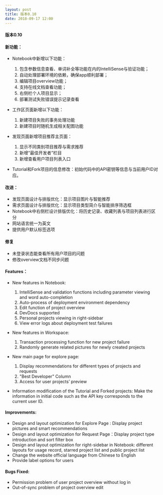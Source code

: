 ```yaml
---
layout: post
title: 版本0.10
date: 2018-09-17 12:00
---
```

#### 版本0.10
#### 新功能：
- Notebook中新增以下功能：
   1. 包含参数信息查看、单词补全等功能在内的IntelliSense与验证功能；
   2. 自动处理部署环境的依赖，确保app顺利部署；
   3. 编辑项目overview功能；
   4. 支持在线文档查看功能；
   5. 右侧栏个人项目显示；
   6. 部署测试失败错误提示记录查看

- 工作区页面新增以下功能：
   1. 新建项目失败的事务处理功能
   2. 新建项目时随机生成相关配图功能

- 发现页面新增项目推荐主页面：
   1. 显示不同类别项目推荐与需求推荐
   2. 新增“最佳开发者”栏目
   3. 新增查看用户项目列表入口

- Tutorial和Fork项目的信息修改：初始代码中的API密钥等信息与当前用户ID对应。

#### 改进：
- 发现页面设计与排版优化：显示项目图片与智能推荐
- 需求页面设计与排版优化：显示项目类型简介与智能排序筛选框
- Notebook中右侧栏设计排版优化：将历史记录、收藏列表与项目列表进行区分
- 网站语言统一为英文
- 提供用户默认标签选项

#### 修复
- 未登录状态能查看所有用户项目的问题
- 修改overview文档不同步问题

#### Features：
- New features in Notebook:
   1. IntelliSense and validation functions including parameter viewing and word auto-completion
   2. Auto-process of deployment environment dependency
   3. Edit function of project overview 
   4. DevDocs supported 
   5. Personal projects viewing in right-sidebar 
   6. View error logs about deployment test failures

- New features in Workspace:
   1. Transaction processing function for new project failure
   2. Randomly generate related pictures for newly created projects

- New main page for explore page:
   1. Display recommendations for different types of projects and requests
   2. "Best Developer" Column 
   3. Access for user projects’ preview

- Information modification of the Tutorial and Forked projects: Make the information in initial code such as the API key corresponds to the current user ID.

#### Improvements:
- Design and layout optimization for Explore Page : Display project pictures and smart recommendations
- Design and layout optimization for Request Page：Display project type introduction and sort filter box
- Design and layout optimization for right-sidebar in Notebook: different layouts for usage record, starred project list and public project list
- Change the website official language from Chinese to English
- Provide label options for users

#### Bugs Fixed:
- Permission problem of user project overview without log in
- Out-of-sync problem of project overview edit
